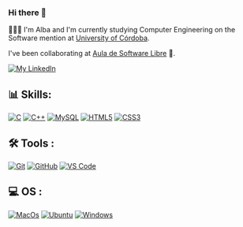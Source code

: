 ### Hi there 👋
👩🏼‍💻 I'm Alba and I'm currently studying Computer Engineering on the Software mention at [University of Córdoba](http://www.uco.es/).

I've been collaborating at [Aula de Software Libre](https://www.uco.es/aulasoftwarelibre/) 🐧.

[![My LinkedIn](https://img.shields.io/badge/LinkedIn-0077B5?style=for-the-badge&logo=linkedin&logoColor=white)](https://www.linkedin.com/in/alba-palomino-jim%C3%A9nez-966ab9222/)


## 📊 Skills:  
  [![C](https://img.shields.io/badge/C-00599C?style=for-the-badge&logo=c&logoColor=white)]()
  [![C++](https://img.shields.io/badge/C%2B%2B-00599C?style=for-the-badge&logo=c%2B%2B&logoColor=white)]()
  [![MySQL](https://img.shields.io/badge/MySQL-eb7a09?style=for-the-badge&logo=MYSQL&logoColor=white)](https://Www.mysql.com)
  [![HTML5](https://img.shields.io/badge/HTML5-E34F26?style=for-the-badge&logo=html5&logoColor=white)]()
  [![CSS3](https://img.shields.io/badge/CSS3-1572B6?style=for-the-badge&logo=css3&logoColor=white)]()
   
## 🛠 Tools : 
  [![Git](https://img.shields.io/badge/Git-E34F26?style=for-the-badge&logo=git&logoColor=white)]()
  [![GitHub](https://img.shields.io/badge/GitHub-000000?style=for-the-badge&logo=github&logoColor=white)]()
  [![VS Code](https://img.shields.io/badge/VSCode-2490D5?style=for-the-badge&logo=visual-studio-code&logoColor=white)](https://code.visualstudio.com/)

## 💻 OS : 
  [![MacOs](https://img.shields.io/badge/-MacOs-C2C2C6?style=for-the-badge&logo=apple&logoColor=white)]()
  [![Ubuntu](https://img.shields.io/badge/Ubuntu-E95420?style=for-the-badge&logo=ubuntu&logoColor=white)](https://ubuntu.com/)
  [![Windows](https://img.shields.io/badge/windows%2011-00BFFF?style=for-the-badge&logo=windows&logoColor=blue)](https://www.microsoft.com/es-es/windows/windows-11)
  

